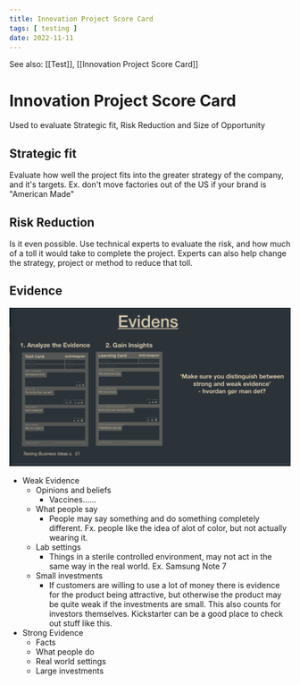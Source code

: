 ```yaml
---
title: Innovation Project Score Card
tags: [ testing ]
date: 2022-11-11
---
```


See also: [[Test]], [[Innovation Project Score Card]]

# Innovation Project Score Card
Used to evaluate Strategic fit, Risk Reduction and Size of Opportunity

## Strategic fit
Evaluate how well the project fits into the greater strategy of the company, and it's targets. Ex. don't move factories out of the US if your brand is "American Made"

## Risk Reduction
Is it even possible. Use technical experts to evaluate the risk, and how much of a toll it would take to complete the project. Experts can also help change the strategy, project or method to reduce that toll.

## Evidence
![](img/pasted_img_20221111124321.png)

- Weak Evidence
  - Opinions and beliefs
    - Vaccines......
  - What people say
    - People may say something and do something completely different. Fx. people like the idea of alot of color, but not actually wearing it.
  - Lab settings
    - Things in a sterile controlled environment, may not act in the same way in the real world. Ex. Samsung Note 7
  - Small investments
    - If customers are willing to use a lot of money there is evidence for the product being attractive, but otherwise the product may be quite weak if the investments are small. This also counts for investors themselves. Kickstarter can be a good place to check out stuff like this.
- Strong Evidence
  - Facts
  - What people do
  - Real world settings
  - Large investments

